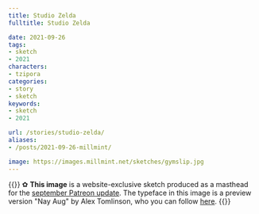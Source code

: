 ```yaml
---
title: Studio Zelda
fulltitle: Studio Zelda

date: 2021-09-26
tags:
- sketch
- 2021
characters:
- tzipora
categories:
- story
- sketch
keywords:
- sketch
- 2021

url: /stories/studio-zelda/
aliases:
- /posts/2021-09-26-millmint/

image: https://images.millmint.net/sketches/gymslip.jpg
---
```


{{<note story >}}
✿ **This image** is a website-exclusive sketch produced as a masthead for the [september Patreon update](https://www.patreon.com/posts/56631873). The typeface in this image is a preview version "Nay Aug" by Alex Tomlinson, who you can follow [here](https://twitter.com/hootalex).
{{</note>}}
